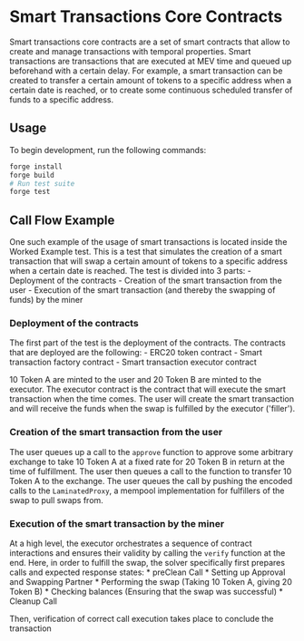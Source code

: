 # Smart Transactions Core Contracts

Smart transactions core contracts are a set of smart contracts that allow to create and manage transactions with temporal properties. Smart transactions are transactions that are executed at MEV time and queued up beforehand with a certain delay. For example, a smart transaction can be created to transfer a certain amount of tokens to a specific address when a certain date is reached, or to create some continuous scheduled transfer of funds to a specific address.

## Usage 

To begin development, run the following commands:

```bash
forge install
forge build
# Run test suite
forge test
```

## Call Flow Example

One such example of the usage of smart transactions is located inside the Worked Example test. This is a test that simulates the creation of a smart transaction that will swap a certain amount of tokens to a specific address when a certain date is reached. The test is divided into 3 parts:
    - Deployment of the contracts
    - Creation of the smart transaction from the user
    - Execution of the smart transaction (and thereby the swapping of funds) by the miner

### Deployment of the contracts

The first part of the test is the deployment of the contracts. The contracts that are deployed are the following:
    - ERC20 token contract
    - Smart transaction factory contract
    - Smart transaction executor contract

10 Token A are minted to the user and 20 Token B are minted to the executor. The executor contract is the contract that will execute the smart transaction when the time comes. The user will create the smart transaction and will receive the funds when the swap is fulfilled by the executor ('filler').

### Creation of the smart transaction from the user

The user queues up a call to the `approve` function to approve some arbitrary exchange to take 10 Token A at a fixed rate for 20 Token B in return at the time of fulfillment. The user then queues a call to the function to transfer 10 Token A to the exchange. The user queues the call by pushing the encoded calls to the `LaminatedProxy`, a mempool implementation for fulfillers of the swap to pull swaps from.

### Execution of the smart transaction by the miner

At a high level, the executor orchestrates a sequence of contract interactions and ensures their validity by calling the `verify` function at the end. Here, in order to fulfill the swap, the solver specifically first prepares calls and expected response states: 
    * preClean Call
    * Setting up Approval and Swapping Partner
    * Performing the swap (Taking 10 Token A, giving 20 Token B)
    * Checking balances (Ensuring that the swap was successful)
    * Cleanup Call

Then, verification of correct call execution takes place to conclude the transaction